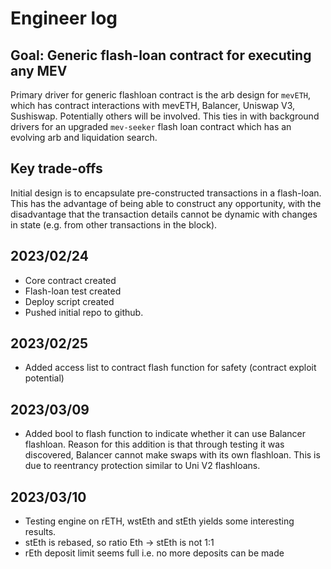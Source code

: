 # Engineer log

## Goal: Generic flash-loan contract for executing any MEV

Primary driver for generic flashloan contract is the arb design for `mevETH`, which has contract interactions with mevETH, Balancer, Uniswap V3, Sushiswap. Potentially others will be involved. This ties in with background drivers for an upgraded `mev-seeker` flash loan contract which has an evolving arb and liquidation search.

## Key trade-offs

Initial design is to encapsulate pre-constructed transactions in a flash-loan. This has the advantage of being able to construct any opportunity, with the disadvantage that the transaction details cannot be dynamic with changes in state (e.g. from other transactions in the block). 

## 2023/02/24

- Core contract created
- Flash-loan test created
- Deploy script created
- Pushed initial repo to github.

## 2023/02/25

- Added access list to contract flash function for safety (contract exploit potential)

## 2023/03/09

- Added bool to flash function to indicate whether it can use Balancer flashloan. Reason for this addition is that through testing it was discovered, Balancer cannot make swaps with its own flashloan. This is due to reentrancy protection similar to Uni V2 flashloans.

## 2023/03/10

- Testing engine on rETH, wstEth and stEth yields some interesting results.
- stEth is rebased, so ratio Eth -> stEth is not 1:1
- rEth deposit limit seems full i.e. no more deposits can be made